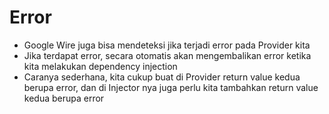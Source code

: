 # Error

- Google Wire juga bisa mendeteksi jika terjadi error pada Provider kita
- Jika terdapat error, secara otomatis akan mengembalikan error ketika kita melakukan dependency injection
- Caranya sederhana, kita cukup buat di Provider return value kedua berupa error, dan di Injector nya juga perlu kita
  tambahkan return value kedua berupa error 
